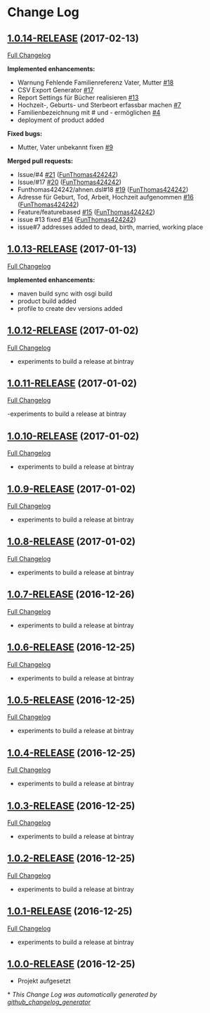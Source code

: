 # Change Log

## [1.0.14-RELEASE](https://github.com/FunThomas424242/ahnen.dsl/tree/1.0.14-RELEASE) (2017-02-13)
[Full Changelog](https://github.com/FunThomas424242/ahnen.dsl/compare/1.0.13-RELEASE...1.0.14-RELEASE)

**Implemented enhancements:**

- Warnung Fehlende Familienreferenz Vater, Mutter [\#18](https://github.com/FunThomas424242/ahnen.dsl/issues/18)
- CSV Export Generator [\#17](https://github.com/FunThomas424242/ahnen.dsl/issues/17)
- Report Settings für Bücher realisieren [\#13](https://github.com/FunThomas424242/ahnen.dsl/issues/13)
- Hochzeit-, Geburts- und Sterbeort erfassbar machen [\#7](https://github.com/FunThomas424242/ahnen.dsl/issues/7)
- Familienbezeichnung mit \# und -  ermöglichen [\#4](https://github.com/FunThomas424242/ahnen.dsl/issues/4)
- deployment of product added

**Fixed bugs:**

- Mutter, Vater unbekannt fixen [\#9](https://github.com/FunThomas424242/ahnen.dsl/issues/9)

**Merged pull requests:**

- Issue/\#4 [\#21](https://github.com/FunThomas424242/ahnen.dsl/pull/21) ([FunThomas424242](https://github.com/FunThomas424242))
- Issue/\#17 [\#20](https://github.com/FunThomas424242/ahnen.dsl/pull/20) ([FunThomas424242](https://github.com/FunThomas424242))
- Funthomas424242/ahnen.dsl\#18 [\#19](https://github.com/FunThomas424242/ahnen.dsl/pull/19) ([FunThomas424242](https://github.com/FunThomas424242))
- Adresse für Geburt, Tod, Arbeit, Hochzeit aufgenommen [\#16](https://github.com/FunThomas424242/ahnen.dsl/pull/16) ([FunThomas424242](https://github.com/FunThomas424242))
- Feature/featurebased [\#15](https://github.com/FunThomas424242/ahnen.dsl/pull/15) ([FunThomas424242](https://github.com/FunThomas424242))
- issue \#13 fixed [\#14](https://github.com/FunThomas424242/ahnen.dsl/pull/14) ([FunThomas424242](https://github.com/FunThomas424242))
- issue#7 addresses added to dead, birth, married, working place


## [1.0.13-RELEASE](https://github.com/FunThomas424242/ahnen.dsl/tree/1.0.13-RELEASE) (2017-01-13)
[Full Changelog](https://github.com/FunThomas424242/ahnen.dsl/compare/1.0.12-RELEASE...1.0.13-RELEASE)

**Implemented enhancements:**
- maven build sync with osgi build 
- product build added
- profile to create dev versions added



## [1.0.12-RELEASE](https://github.com/FunThomas424242/ahnen.dsl/tree/1.0.12-RELEASE) (2017-01-02)
[Full Changelog](https://github.com/FunThomas424242/ahnen.dsl/compare/1.0.11-RELEASE...1.0.12-RELEASE)

- experiments to build a release at bintray

## [1.0.11-RELEASE](https://github.com/FunThomas424242/ahnen.dsl/tree/1.0.11-RELEASE) (2017-01-02)
[Full Changelog](https://github.com/FunThomas424242/ahnen.dsl/compare/1.0.10-RELEASE...1.0.11-RELEASE)

-experiments to build a release at bintray

## [1.0.10-RELEASE](https://github.com/FunThomas424242/ahnen.dsl/tree/1.0.10-RELEASE) (2017-01-02)
[Full Changelog](https://github.com/FunThomas424242/ahnen.dsl/compare/1.0.9-RELEASE...1.0.10-RELEASE)

- experiments to build a release at bintray

## [1.0.9-RELEASE](https://github.com/FunThomas424242/ahnen.dsl/tree/1.0.9-RELEASE) (2017-01-02)
[Full Changelog](https://github.com/FunThomas424242/ahnen.dsl/compare/1.0.8-RELEASE...1.0.9-RELEASE)

- experiments to build a release at bintray

## [1.0.8-RELEASE](https://github.com/FunThomas424242/ahnen.dsl/tree/1.0.8-RELEASE) (2017-01-02)
[Full Changelog](https://github.com/FunThomas424242/ahnen.dsl/compare/1.0.7-RELEASE...1.0.8-RELEASE)

- experiments to build a release at bintray

## [1.0.7-RELEASE](https://github.com/FunThomas424242/ahnen.dsl/tree/1.0.7-RELEASE) (2016-12-26)
[Full Changelog](https://github.com/FunThomas424242/ahnen.dsl/compare/1.0.6-RELEASE...1.0.7-RELEASE)

- experiments to build a release at bintray

## [1.0.6-RELEASE](https://github.com/FunThomas424242/ahnen.dsl/tree/1.0.6-RELEASE) (2016-12-25)
[Full Changelog](https://github.com/FunThomas424242/ahnen.dsl/compare/1.0.5-RELEASE...1.0.6-RELEASE)

- experiments to build a release at bintray

## [1.0.5-RELEASE](https://github.com/FunThomas424242/ahnen.dsl/tree/1.0.5-RELEASE) (2016-12-25)
[Full Changelog](https://github.com/FunThomas424242/ahnen.dsl/compare/1.0.4-RELEASE...1.0.5-RELEASE)

- experiments to build a release at bintray

## [1.0.4-RELEASE](https://github.com/FunThomas424242/ahnen.dsl/tree/1.0.4-RELEASE) (2016-12-25)
[Full Changelog](https://github.com/FunThomas424242/ahnen.dsl/compare/1.0.3-RELEASE...1.0.4-RELEASE)

- experiments to build a release at bintray

## [1.0.3-RELEASE](https://github.com/FunThomas424242/ahnen.dsl/tree/1.0.3-RELEASE) (2016-12-25)
[Full Changelog](https://github.com/FunThomas424242/ahnen.dsl/compare/1.0.2-RELEASE...1.0.3-RELEASE)

- experiments to build a release at bintray

## [1.0.2-RELEASE](https://github.com/FunThomas424242/ahnen.dsl/tree/1.0.2-RELEASE) (2016-12-25)
[Full Changelog](https://github.com/FunThomas424242/ahnen.dsl/compare/1.0.1-RELEASE...1.0.2-RELEASE)

- experiments to build a release at bintray

## [1.0.1-RELEASE](https://github.com/FunThomas424242/ahnen.dsl/tree/1.0.1-RELEASE) (2016-12-25)
[Full Changelog](https://github.com/FunThomas424242/ahnen.dsl/compare/1.0.0-RELEASE...1.0.1-RELEASE)

- experiments to build a release at bintray

## [1.0.0-RELEASE](https://github.com/FunThomas424242/ahnen.dsl/tree/1.0.0-RELEASE) (2016-12-25)

- Projekt aufgesetzt

\* *This Change Log was automatically generated by [github_changelog_generator](https://github.com/skywinder/Github-Changelog-Generator)*